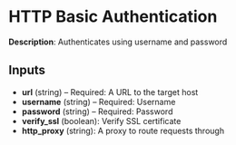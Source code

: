 # HTTP Basic Authentication

**Description**: Authenticates using username and password

## Inputs

- **url** (string) – Required: A URL to the target host
- **username** (string) – Required: Username
- **password** (string) – Required: Password
- **verify_ssl** (boolean): Verify SSL certificate
- **http_proxy** (string): A proxy to route requests through